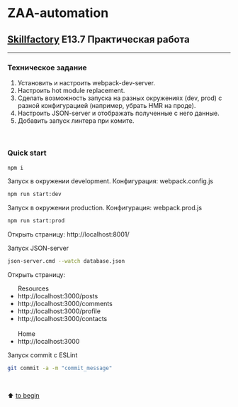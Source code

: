 # ZAA-automation
## [Skillfactory](https://skillfactory.ru) E13.7 Практическая работа

<hr>
<p> </p>

### Техническое задание  

1. Установить и настроить webpack-dev-server.
2. Настроить hot module replacement.
3. Сделать возможность запуска на разных окружениях (dev, prod) c разной конфигурацией (например, убрать HMR на проде).
4. Настроить JSON-server и отображать полученные с него данные.
5. Добавить запуск линтера при комите.
<br>

### Quick start


```bash
npm i
```

Запуск в окружении development. Конфигурация: webpack.config.js
```bash
npm run start:dev
```

Запуск в окружении production. Конфигурация: webpack.prod.js
```bash
npm run start:prod
```  
Открыть страницу: http://localhost:8001/

Запуск JSON-server
```bash
json-server.cmd --watch database.json
```

Открыть страницу:
<ul>
 Resources
  <li> http://localhost:3000/posts </li> 
  <li>http://localhost:3000/comments</li>
  <li>http://localhost:3000/profile</li>
  <li>http://localhost:3000/contacts</li>
<br>
  Home
  <li>http://localhost:3000</li>
</ul>

Запуск commit с ESLint 
```bash
git commit -a -m "commit_message"
```

<br>

:arrow_up: [to begin](README.md#Skillfactory)

<br><br>

